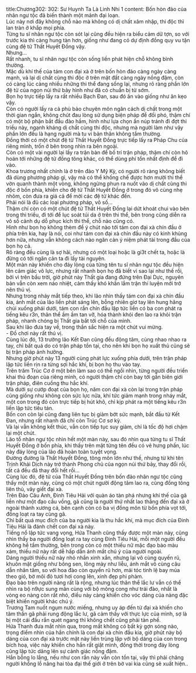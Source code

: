 title:Chương302: 302: Sư Huynh Ta Là Linh Nhi 1
content:
Bốn hòn đảo của nhân ngư tộc đã biến thành một mảnh đại loạn.<br>Lúc này nơi đây không chỗ nào mà không có dị chất xâm nhập, thi độc thì lan tràn ở khắp mọi phía.<br>Từng tu sĩ nhân ngư tộc còn sót lại cũng đều hiện ra biểu cảm dữ tợn, so với trước kia thì càng hung tàn hơn, giống như đang có dự định đồng quy vu tận cùng đệ tử Thất Huyết Đồng vậy.<br>Nhưng...<br>Rất nhanh, tu sĩ nhân ngư tộc còn sống liền phát hiện chỗ không bình thường.<br>Mặc dù khí thế của tám con đại xà ở trên bốn hòn đảo càng ngày càng mạnh, vả lại dị chất cùng thi độc ở trên mặt đất càng ngày nồng đậm, còn có càng lúc càng nhiều những thi thể đang sống lại, nhưng rõ ràng phần lớn đệ tử của ngọn núi thứ bảy hình như đã có chuẩn bị từ sớm.<br>Bọn họ trực tiếp lấy ra rất nhiều Bạch Đan, sau đó ăn vào giống như ăn kẹo vậy.<br>Còn có người lấy ra cả phù bảo chuyên môn ngăn cách dị chất trong một thời gian ngắn, không chút đau lòng sử dụng biện pháp để đối phó, thậm chí có một bộ phận bắt đầu đào hầm, hình như lựa chọn ẩn núp tránh đi đợt thi triều này, ngạnh kháng dị chất cùng thi độc, nhưng mà người làm như vậy phần lớn đều là hạng người mà tu vi bản thân không tầm thường.<br>Đồng thời có một chút đệ tử Thất Huyết Đồng trực tiếp lấy ra Pháp Chu của riêng mình, trốn ở bên trong nhìn ra bên ngoài.<br>Còn có một vài người lại lấy ra trận bàn để bố trí trận pháp, thậm chí còn hô hoán tới những đệ tử đồng tông khác, có thể dùng phí tổn nhất định để đi vào.<br>Khoa trương nhất chính là ở trên đảo Y Mỹ Kỳ, có người rõ ràng không biết đã dùng phương pháp gì, vậy mà có thể khống chế được hơn mười thi thể vờn quanh thành một vòng, không ngừng phun ra nuốt vào dị chất cùng thi độc ở bốn phía, khiến cho đệ tử Thất Huyết Đồng ở trong đó vô cùng nhẹ nhõm, còn đưa ra giá cả để mời các đệ tử khác đến.<br>Phải nói là đủ các loại phương pháp, vô số...<br>Thậm chí còn có một chút đệ tử Thất Huyết Đồng lại dứt khoát chui vào bên trong thi triều, đi tới để lục soát túi da ở trên thi thể, bên trong cũng diễn ra vô số cảnh dụ dỗ phục kích thi thể, chỗ nào cũng có.<br>Hình như bọn họ không thèm để ý chút nào tới tám con đại xà chín đầu ở phía trên kia, hay là nói, coi như tám con đại xà chín đầu này có kinh khủng hơn nữa, nhưng vẫn không cách nào ngăn cản ý niệm phát tài trong đầu của bọn họ cả.<br>Rõ ràng đều cùng là sợ hãi, nhưng có một loại hoặc là gi3t chết ta, hoặc là đừng có tới ngăn cản ta đi lấy tài nguyên.<br>Một màn này khiến cho đáy lòng của từng tên tu sĩ nhân ngư tộc đều hiện lên cảm giác vô lực, nhưng rất nhanh bọn họ đã biết vì sao lại như thế rồi, bởi vì trên bầu trời, giờ phút này Thất gia đang đứng trên Đại Dực, nguyên bản vẫn còn xem náo nhiệt, cảm thấy khó khăn lắm trận thí luyện mới trở nên thú vị.<br>Nhưng trong nháy mắt tiếp theo, khi lão nhìn thấy tám con đại xà chín đầu kia, ánh mắt của lão liền phát sáng lên, bỗng nhiên giơ tay lên hung hăng chúi xuống phái dưới, tám con rắn chín đầu lập tức liền có ba con phát ra tiếng kêu r3n, thân thể ầm ầm tan vỡ, hóa thành khói đen lao ra khỏi trận pháp, nhanh chóng bị Thất gia bắt tới chỗ của mình.<br>Sau khi lão đưa tay về, trong thần sắc hiện ra một chút vui mừng.<br>- Đồ chơi này rất thú vị.<br>Cùng lúc đó, 13 trưởng lão Kết Đan cũng đều động tâm, cùng nhao nhao ra tay, chỉ bất quá do có trận pháp tồn tại, cho nên khi bọn họ xuất thủ cũng sẽ bị trận pháp ảnh hưởng.<br>Nhưng giờ phút này 13 người cùng phát lực xuống phía dưới, trên trận pháp lập tức liền rịn ra từng sợi hắc khí, bị bọn họ thu vào tay.<br>Trên trăm Trúc Cơ ở một bên làm sao có thể ngồi nhìn, từng người đều triển khai thủ đoạn của riêng mình, có người thậm chí còn bay tới gần biên giới trận pháp, điên cuồng thu hắc khí.<br>Mà dưới sự cướp đoạt của bọn họ, năm con đại xà còn lại trong trận pháp cũng giống như không còn sức lực nữa, khí tức giảm mạnh trong nháy mắt, một con trong đó còn trực tiếp bị hút khô, chỉ kịp phát ra một tiếng kêu r3n liền lập tức tiêu tán.<br>Bốn con còn lại cũng đang liên tục bị giảm bớt sức mạnh, bắt đầu từ Kết Đan, nhưng rất nhanh đã chỉ còn Trúc Cơ sơ kỳ.<br>Vả lại vẫn không kết thúc, vẫn còn tiếp tục suy giảm, chỉ là tốc độ hơi chậm lại một chút.<br>Lão tổ nhân ngư tộc nhìn hết một màn này, sau đó nhìn qua từng tu sĩ Thất Huyết Đồng ở bốn phía, khi thấy trên mặt từng tên đều có vẻ hưng phấn, lúc này đáy lòng của lão đã hoàn toàn tuyệt vọng.<br>Đường đường là Thất Huyết Đồng, tông môn lớn như thế, nhưng từ khi tên Trịnh Khải Dịch này trở thành Phong chủ của ngọn núi thứ bảy, thay đổi rồi, tất cả đều đã thay đổi hết rồi...<br>Cùng lúc đó, đệ tử của Thất Huyết Đồng trên bốn đảo nhân ngư tộc cũng thấy một màn này, cũng có một chút người động tâm lao ra, cùng đồng tông liên thủ, vây giết đại xà.<br>Trên Đảo Câu Anh, Đinh Tiêu Hải với quàn áo tàn phá nhưng khí thế của gã liền như một đạo cầu vồng, gã cũng là người thứ nhất lao thẳng đến đại xà ở ngoài thành xương cá, bên cạnh còn có ba vị đồng môn từ bốn phía vọt tới, đồng loạt ra tay cùng gã.<br>Chỉ bất quá mục đích của ba người kia là thu hắc khí, mà mục đích của Đinh Tiêu Hải là đánh chết con đại xà này.<br>Tiếng nổ lập tức vang vọng, Hứa Thanh cũng thấy được một màn này, cũng nhìn thấy ba người đồng loạt ra tay cùng Đinh Tiêu Hải, mỗi một người đều không hề tầm thường, bên trong còn có một thiếu nữ mặc đạo bào màu xám, thiếu nữ này rất dễ hấp dẫn ánh mắt chú ý của người ngoài.<br>Dáng người thiếu nữ này nhỏ nhắn xinh xắn, nhưng lại vô cùng quyến rũ, khuôn mặt giống như bông sen, lông mày như liễu, ánh mắt vô cùng câu dẫn nhân tâm, so với hoa đào còn quyến rũ hơn, mái tóc tinh lệ bay múa theo gió, bờ môi đỏ tươi hơi cong lên, xinh đẹp phi phàm.<br>Đạo bào trên người nàng rất là rộng, nhưng lúc thân thể lắc lư vẫn có thể nhìn ra bộ n9ực sung mãn cùng với bộ mông cong như trái đào, nhất là vòng eo nàng còn rất nhỏ, điều này càng khiến cho vóc dáng của nàng đặc biệt khiến người khác chú ý.<br>Trương Tam nuốt ngụm nước miếng, nhưng uy áp đến từ đại xà khiến cho tâm thần gã phải rung động lắc lư, gã cảm thấy với thực lực của mình, sợ là bị một cái đầu rắn quét ngang thì không chết cũng phải tàn phế.<br>Hứa Thanh đưa mắt nhìn qua, trong mắt không có bất kỳ gợn sóng nào, trọng điểm nhìn của hắn chính là con đại xà chín đầu kia, giờ phút này bộ dáng của con đại xà trước mặt này liền trùng lặp với bộ dáng của con trong bích hoạ, việc này khiến cho hắn rất giật mình, đồng thời trong đáy lòng cũng lập tức dâng lên sự cảnh giác nồng đậm.<br>Hắn bỗng lo lắng, nếu như con rắn này vẫn còn tồn tại, vậy thì phải chăng người khổng lồ nâng hai tòa đại thế giới ở trên bờ vai kia cũng sẽ xuất hiện..<br>